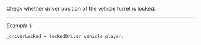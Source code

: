 Check whether driver position of the vehicle turret is locked.


---
*Example 1:*
```sqf
_driverLocked = lockedDriver vehicle player;
```